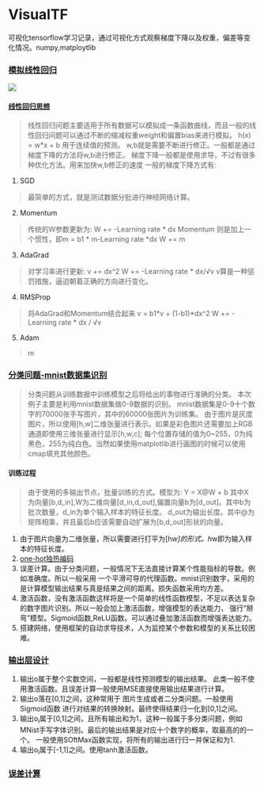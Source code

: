 # VisualTF
可视化tensorflow学习记录，通过可视化方式观察梯度下降以及权重，偏差等变化情况。numpy,matploytlib

### [模拟线性回归](/linerRegression/linearReg.py)
![](https://media.giphy.com/media/JNPAKFsTx4PhRX1V65/giphy.gif)
#### [线性回归思想](/linerRegression/linerthink.py)
> 线性回归问题主要适用于所有数据可以模拟成一条函数曲线，而且一般的线性回归问题可以通过不断的缩减权重weight和偏置bias来进行模拟。
> h(x) = w*x + b 用于连续值的预测。
> w,b就是需要不断进行修正。一般都是通过梯度下降的方法将w,b进行修正。
> 梯度下降一般都是使用求导，不过有很多种优化方法。用来加快w,b修正的速度
> 一般的梯度下降方式有:
1. SGD
> 最简单的方式，就是测试数据分批进行神经网络计算。
2. Momentum
> 传统的W参数更新为: W += -Learning rate * dx
> Momentum 则是加上一个惯性，即m = b1 * m-Learning rate *dx W += m
3. AdaGrad
> 对学习率进行更新: v += dx^2 W += -Learning rate * dx/√v v算是一种惩罚措施，逼迫朝着正确的方向进行变化。
4. RMSProp
> 将AdaGrad和Momentum结合起来  v =  b1*v + (1-b1)*dx^2 W += -Learning rate * dx / √v
5. Adam
> m 
### [分类问题-mnist数据集识别](/classification/mnist.py)
> 分类问题从训练数据中训练模型之后将给出的事物进行准确的分类。
>本次例子主要是利用mnist数据集做0-9数据的识别。
>mnist数据集是0-9十个数字的70000张手写图片，其中的60000张图片为训练集。
>由于图片是灰度图片，所以使用[h,w]二维张量进行表示。如果是彩色图片还需要加上RGB通道即使用三维张量进行显示[h,w,c];
>每个位置存储的值为0~255，0为纯黑色，255为纯白色。当然如果使用matplotlib进行画图的时候可以使用cmap填充其他颜色。
#### 训练过程
> 由于使用的多输出节点，批量训练的方式。模型为: Y = X@W + b
>其中X 为向量[b,d_in],W为二维向量[d_in,d_out],偏置向量b为[d_out]。其中b为批次数量，d_in为单个输入样本的特征长度。
>d_out为输出长度。其中@为矩阵相乘，并且最后b应该需要自动扩展为[b,d_out]形状的向量。
1. 由于图片向量为二维张量，所以需要进行打平为[h*w]的形式。h*w即为输入样本的特征长度。
2. [one-hot独热编码](/classification/one-hot.py)
3. 误差计算。由于分类问题，一般情况下无法直接计算某个性能指标的导数。例如准确度。所以一般采用
一个平滑可导的代理函数。mnist识别数字，采用的是计算模型输出结果与真是结果之间的距离。损失函数采用均方差。
4. 激活函数，没有激活函数这样将是一个简单的线性函数模型，不足以表达复杂的数字图片识别。所以一般会加上激活函数，增强模型的表达能力，
强行“掰弯”模型。Sigmoid函数,ReLU函数。可以通过叠加激活函数而增强表达能力。
5. 搭建网络，使用框架的自动求导技术，人为监控某个参数和模型的关系比较困难。
### [输出层设计](/nn/output_layer_design.py)
1. 输出o属于整个实数空间，一般都是线性预测模型的输出结果。
此类一般不使用激活函数。且误差计算一般使用MSE直接使用输出结果进行计算。
2. 输出o落在[0,1]之间，这种常用于 图片生成或者二分类问题。一般使用Sigmoid函数
进行对结果的转换映射。最终使得结果归一化到[0,1]之间。
3. 输出o<sub>i</sub>属于[0,1]之间，且所有输出和为1，这种一般属于多分类问题，例如MNist手写字体识别。最后的输出结果是对应十个数字的概率，取最高的的一个。
一般使用SOftMax函数实现，将所有的输出进行归一并保证和为1.
4. 输出o<sub>i</sub>属于[-1,1]之间。使用tanh激活函数。
### [误差计算]()